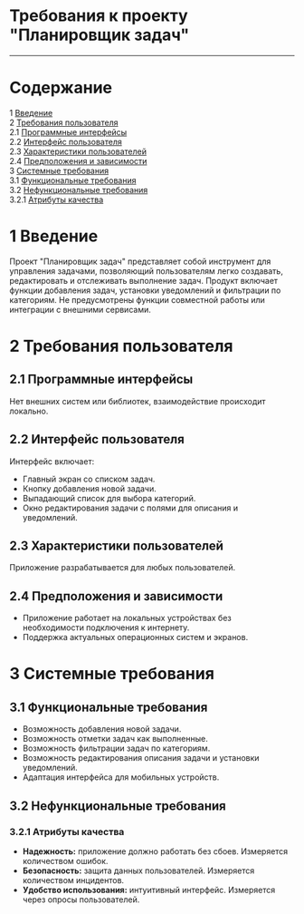 # Требования к проекту "Планировщик задач"

---

# Содержание
1 [Введение](#intro)  
2 [Требования пользователя](#user_requirements)  
2.1 [Программные интерфейсы](#software_interfaces)  
2.2 [Интерфейс пользователя](#user_interface)  
2.3 [Характеристики пользователей](#user_specifications)  
2.4 [Предположения и зависимости](#assumptions_and_dependencies)  
3 [Системные требования](#system_requirements)  
3.1 [Функциональные требования](#functional_requirements)  
3.2 [Нефункциональные требования](#non-functional_requirements)  
3.2.1 [Атрибуты качества](#quality_attributes)

<a name="intro"/>

# 1 Введение

Проект "Планировщик задач" представляет собой инструмент для управления задачами, позволяющий пользователям легко создавать, редактировать и отслеживать выполнение задач. Продукт включает функции добавления задач, установки уведомлений и фильтрации по категориям. Не предусмотрены функции совместной работы или интеграции с внешними сервисами.

<a name="user_requirements"/>

# 2 Требования пользователя

<a name="software_interfaces"/>

## 2.1 Программные интерфейсы
Нет внешних систем или библиотек, взаимодействие происходит локально.

<a name="user_interface"/>

## 2.2 Интерфейс пользователя
Интерфейс включает:
- Главный экран со списком задач.
- Кнопку добавления новой задачи.
- Выпадающий список для выбора категорий.
- Окно редактирования задачи с полями для описания и уведомлений.

<a name="user_specifications"/>

## 2.3 Характеристики пользователей
Приложение разрабатывается для любых пользователей.

<a name="assumptions_and_dependencies"/>

## 2.4 Предположения и зависимости
- Приложение работает на локальных устройствах без необходимости подключения к интернету.
- Поддержка актуальных операционных систем и экранов.

<a name="system_requirements"/>

# 3 Системные требования

<a name="functional_requirements"/>

## 3.1 Функциональные требования
- Возможность добавления новой задачи.
- Возможность отметки задач как выполненные.
- Возможность фильтрации задач по категориям.
- Возможность редактирования описания задачи и установки уведомлений.
- Адаптация интерфейса для мобильных устройств.

<a name="non-functional_requirements"/>

## 3.2 Нефункциональные требования

<a name="quality_attributes"/>

### 3.2.1 Атрибуты качества
- **Надежность:** приложение должно работать без сбоев. Измеряется количеством ошибок.
- **Безопасность:** защита данных пользователей. Измеряется количеством инцидентов.
- **Удобство использования:** интуитивный интерфейс. Измеряется через опросы пользователей.
